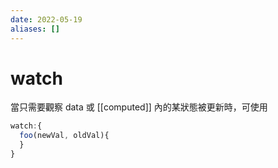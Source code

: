 ```yaml
---
date: 2022-05-19
aliases: []
---
```

# watch
當只需要觀察 data 或 [[computed]] 內的某狀態被更新時，可使用
```js
watch:{
  foo(newVal, oldVal){
  }
}
```